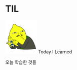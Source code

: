 # TIL

<img src="./lemon-grap.png" width="100px" height="105px" title="unacceptable"/>
Today I Learned

오늘 학습한 것들

